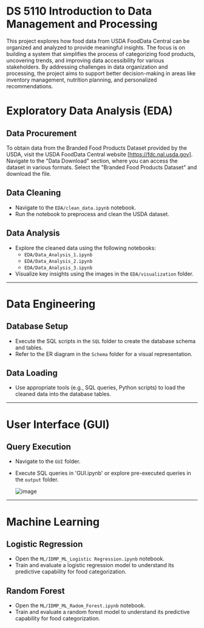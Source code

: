 # DS 5110 Introduction to Data Management and Processing

This project explores how food data from USDA FoodData Central can be organized and analyzed to provide meaningful insights. The focus is on building a system that simplifies the process of categorizing food products, uncovering trends, and improving data accessibility for various stakeholders. By addressing challenges in data organization and processing, the project aims to support better decision-making in areas like inventory management, nutrition planning, and personalized recommendations.

# Exploratory Data Analysis (EDA)

## Data Procurement

To obtain data from the Branded Food Products Dataset provided by the USDA, visit the USDA FoodData Central website [https://fdc.nal.usda.gov]. Navigate to the "Data Download" section, where you can access the dataset in various formats. Select the "Branded Food Products Dataset" and download the file.

## Data Cleaning
- Navigate to the `EDA/clean_data.ipynb` notebook.
- Run the notebook to preprocess and clean the USDA dataset.

## Data Analysis
- Explore the cleaned data using the following notebooks:
  - `EDA/Data_Analysis_1.ipynb`
  - `EDA/Data_Analysis_2.ipynb`
  - `EDA/Data_Analysis_3.ipynb`
- Visualize key insights using the images in the `EDA/visualization` folder.

---

# Data Engineering

## Database Setup
- Execute the SQL scripts in the `SQL` folder to create the database schema and tables.
- Refer to the ER diagram in the `Schema` folder for a visual representation.

## Data Loading
- Use appropriate tools (e.g., SQL queries, Python scripts) to load the cleaned data into the database tables.

---

# User Interface (GUI)

## Query Execution
- Navigate to the `GUI` folder.
- Execute SQL queries in 'GUI.ipynb' or explore pre-executed queries in the `output` folder.

  ![image](https://github.com/user-attachments/assets/d623a407-bac9-4b2b-9997-db849a8528c7)

---

# Machine Learning

## Logistic Regression
- Open the `ML/IDMP_ML_Logistic Regression.ipynb` notebook.
- Train and evaluate a logistic regression model to understand its predictive capability for food categorization.

## Random Forest
- Open the `ML/IDMP_ML_Radom_Forest.ipynb` notebook.
- Train and evaluate a random forest model to understand its predictive capability for food categorization.


